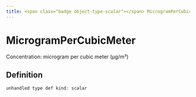```yaml
---
title: <span class="badge object-type-scalar"></span> MicrogramPerCubicMeter
---
```

# <span class="badge object-type-scalar"></span> MicrogramPerCubicMeter

Concentration: microgram per cubic meter (μg/m³)

## Definition

```php
unhandled type def kind: scalar
```
